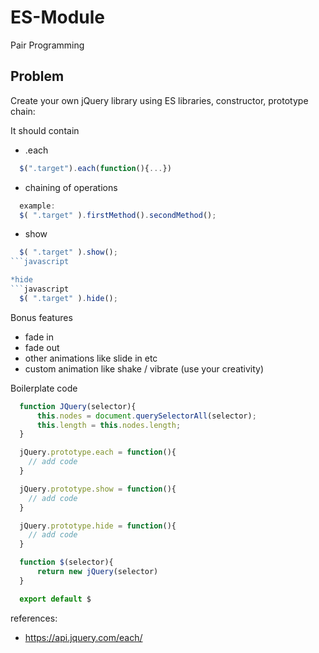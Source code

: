 # ES-Module
Pair Programming 

## Problem

Create your own jQuery library using ES libraries, constructor, prototype chain:

It should contain

* .each
```javascript
  $(".target").each(function(){...})
```

* chaining of operations
```javascript
  example:  
  $( ".target" ).firstMethod().secondMethod();
```


* show
```javascript
  $( ".target" ).show();
```javascript

*hide
```javascript
  $( ".target" ).hide();
```

Bonus features

* fade in
* fade out
* other animations like slide in etc
* custom animation like shake / vibrate (use your creativity)

Boilerplate code
```javascript
  function JQuery(selector){
      this.nodes = document.querySelectorAll(selector);
      this.length = this.nodes.length;
  }

  jQuery.prototype.each = function(){
    // add code
  }

  jQuery.prototype.show = function(){
    // add code
  }

  jQuery.prototype.hide = function(){
    // add code
  }

  function $(selector){
      return new jQuery(selector)
  }

  export default $
```
references:

* https://api.jquery.com/each/
